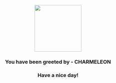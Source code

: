 <p align="center">
            <img src="https://raw.githubusercontent.com/PokeAPI/sprites/master/sprites/pokemon/5.png" width="150" height="150">
          </p>
          <h3 align="center">You have been greeted by - <b>CHARMELEON</b></h3>
          <h3 align="center">Have a nice day!</h3>
